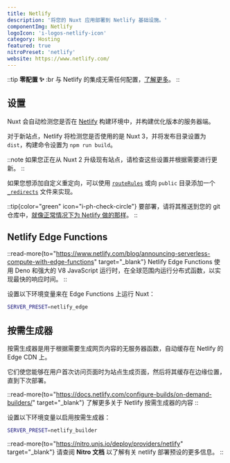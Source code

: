 ```yaml
---
title: Netlify
description: '将您的 Nuxt 应用部署到 Netlify 基础设施。'
componentImg: Netlify
logoIcon: 'i-logos-netlify-icon'
category: Hosting
featured: true
nitroPreset: 'netlify'
website: https://www.netlify.com/
---
```


::tip
**零配置 ✨**
:br
与 Netlify 的集成无需任何配置，[了解更多](https://nitro.unjs.io/deploy#zero-config-providers)。
::

## 设置

Nuxt 会自动检测您是否在 [Netlify](https://www.netlify.com) 构建环境中，并构建优化版本的服务器端。

对于新站点，Netlify 将检测您是否使用的是 Nuxt 3，并将发布目录设置为 `dist`，构建命令设置为 `npm run build`。

::note
如果您正在从 Nuxt 2 升级现有站点，请检查这些设置并根据需要进行更新。
::

如果您想添加自定义重定向，可以使用 [`routeRules`](/docs/guide/concepts/rendering#hybrid-rendering) 或向 `public` 目录添加一个 [`_redirects`](https://docs.netlify.com/routing/redirects/#syntax-for-the-redirects-file) 文件来实现。

::tip{color="green" icon="i-ph-check-circle"}
要部署，请将其推送到您的 git 仓库中，[就像正常情况下为 Netlify 做的那样](https://docs.netlify.com/configure-builds/get-started/)。
::

## Netlify Edge Functions

::read-more{to="https://www.netlify.com/blog/announcing-serverless-compute-with-edge-functions" target="_blank"}
Netlify Edge Functions 使用 Deno 和强大的 V8 JavaScript 运行时，在全球范围内运行分布式函数，以实现最快的响应时间。
::

设置以下环境变量来在 Edge Functions 上运行 Nuxt：

```bash
SERVER_PRESET=netlify_edge
```

## 按需生成器

按需生成器是用于根据需要生成网页内容的无服务器函数，自动缓存在 Netlify 的 Edge CDN 上。

它们使您能够在用户首次访问页面时为站点生成页面，然后将其缓存在边缘位置，直到下次部署。

::read-more{to="https://docs.netlify.com/configure-builds/on-demand-builders/" target="_blank"}
了解更多关于 Netlify 按需生成器的内容
::

设置以下环境变量以启用按需生成器：

```bash
SERVER_PRESET=netlify_builder
```

::read-more{to="https://nitro.unjs.io/deploy/providers/netlify" target="_blank"}
请查阅 **Nitro 文档** 以了解有关 netlify 部署预设的更多信息。
::

